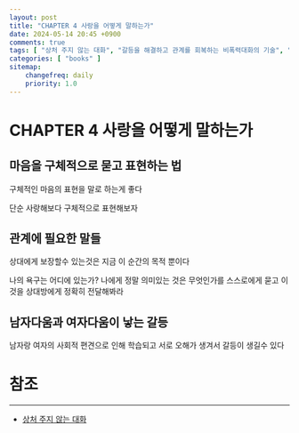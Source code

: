 ```yaml
---
layout: post
title: "CHAPTER 4 사랑을 어떻게 말하는가"
date: 2024-05-14 20:45 +0900
comments: true
tags: [ "상처 주지 않는 대화", "갈등을 해결하고 관계를 회복하는 비폭력대화의 기술", "Nonviolent Communication" ]
categories: [ "books" ]
sitemap:
    changefreq: daily
    priority: 1.0
---
```


# CHAPTER 4 사랑을 어떻게 말하는가

## 마음을 구체적으로 묻고 표현하는 법 

구체적인 마음의 표현을 말로 하는게 좋다

단순 사랑해보다 구체적으로 표현해보자

## 관계에 필요한 말들 
상대에게 보장할수 있는것은 지금 이 순간의 목적 뿐이다

나의 욕구는 어디에 있는가? 나에게 정말 의미있는 것은 무엇인가를 스스로에게 묻고 이것을 상대방에게 정확히 전달해봐라

## 남자다움과 여자다움이 낳는 갈등

남자랑 여자의 사회적 편견으로 인해 학습되고 서로 오해가 생겨서 갈등이 생길수 있다

# 참조
-----

* [상처 주지 않는 대화](https://www.yes24.com/Product/Goods/58512315)
